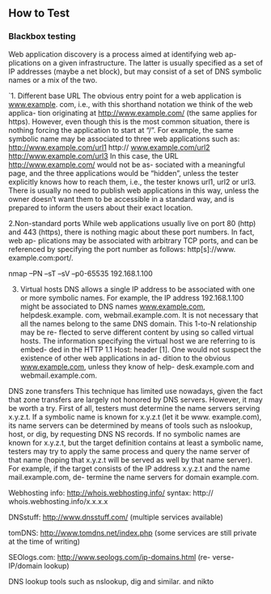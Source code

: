 ## How to Test

### Blackbox testing
Web application discovery is a process aimed at identifying web ap-
plications on a given infrastructure. The latter is usually specified as
a set of IP addresses (maybe a net block), but may consist of a set of
DNS symbolic names or a mix of the two.

`1. Different base URL
The obvious entry point for a web application is www.example.
com, i.e., with this shorthand notation we think of the web applica-
tion originating at http://www.example.com/ (the same applies for
https). However, even though this is the most common situation,
there is nothing forcing the application to start at “/”.
For example, the same symbolic name may be associated to three
web applications such as: http://www.example.com/url1 http://
www.example.com/url2 http://www.example.com/url3
In this case, the URL http://www.example.com/ would not be as-
sociated with a meaningful page, and the three applications would
be “hidden”, unless the tester explicitly knows how to reach them,
i.e., the tester knows url1, url2 or url3. There is usually no need to
publish web applications in this way, unless the owner doesn’t want
them to be accessible in a standard way, and is prepared to inform
the users about their exact location.

2.Non-standard ports
While web applications usually live on port 80 (http) and 443 (https),
there is nothing magic about these port numbers. In fact, web ap-
plications may be associated with arbitrary TCP ports, and can be
referenced by specifying the port number as follows: http[s]://www.
example.com:port/.

nmap –PN –sT –sV –p0-65535 192.168.1.100

3. Virtual hosts
DNS allows a single IP address to be associated with one or more
symbolic names. For example, the IP address 192.168.1.100 might
be associated to DNS names www.example.com, helpdesk.example.
com, webmail.example.com. It is not necessary that all the names
belong to the same DNS domain. This 1-to-N relationship may be re-
flected to serve different content by using so called virtual hosts. The
information specifying the virtual host we are referring to is embed-
ded in the HTTP 1.1 Host: header [1].
One would not suspect the existence of other web applications in ad-
dition to the obvious www.example.com, unless they know of help-
desk.example.com and webmail.example.com.

DNS zone transfers
This technique has limited use nowadays, given the fact that zone
transfers are largely not honored by DNS servers. However, it may
be worth a try. First of all, testers must determine the name servers
serving x.y.z.t. If a symbolic name is known for x.y.z.t (let it be www.
example.com), its name servers can be determined by means of tools
such as nslookup, host, or dig, by requesting DNS NS records.
If no symbolic names are known for x.y.z.t, but the target definition
contains at least a symbolic name, testers may try to apply the same
process and query the name server of that name (hoping that x.y.z.t
will be served as well by that name server). For example, if the target
consists of the IP address x.y.z.t and the name mail.example.com, de-
termine the name servers for domain example.com.

Webhosting info: http://whois.webhosting.info/ syntax: http://
whois.webhosting.info/x.x.x.x

DNSstuff: http://www.dnsstuff.com/ (multiple services available)

tomDNS: http://www.tomdns.net/index.php (some services are still
private at the time of writing)

SEOlogs.com: http://www.seologs.com/ip-domains.html (re-
verse-IP/domain lookup)

DNS lookup tools such as nslookup, dig and similar. and nikto
